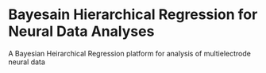 # Bayesain Hierarchical Regression for Neural Data Analyses
A Bayesian Heirarchical Regression platform for analysis of multielectrode neural data
